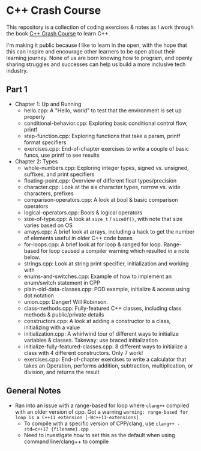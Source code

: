 # C++ Crash Course

This repository is a collection of coding exercises & notes as I work through the book [C++ Crash Course](https://www.amazon.com/C-Crash-Course-Josh-Lospinoso/dp/1593278888/) to learn C++.

I'm making it public because I like to learn in the open, with the hope that this can inspire and encourage other learners to be open about their learning journey. None of us are born knowing how to program, and openly sharing struggles and successes can help us build a more inclusive tech industry.

## Part 1

- Chapter 1: Up and Running
  - hello.cpp: A "Hello, world" to test that the environment is set up properly
  - conditional-behavior.cpp: Exploring basic conditional control flow, printf
  - step-function.cpp: Exploring functions that take a param, printf format specifiers
  - exercises.cpp: End-of-chapter exercises to write a couple of basic funcs, use printf to see results
- Chapter 2: Types
  - whole-numbers.cpp: Exploring integer types, signed vs. unsigned, suffixes, and print specifiers
  - floating-point.cpp: Overview of different float types/precision
  - character.cpp: Look at the six character types, narrow vs. wide characters, prefixes
  - comparison-operators.cpp: A look at bool & basic comparison operators
  - logical-operators.cpp: Bools & logical operators
  - size-of-type.cpp: A look at `size_t` / `sizeOf()`, with note that size varies based on OS
  - arrays.cpp: A brief look at arrays, including a hack to get the number of elements useful in older C++ code bases
  - for-loops.cpp: A brief look at for loop & ranged for loop. Range-based for loop caused a compiler warning which resulted in a note below.
  - strings.cpp: Look at string print specifier, initialization and working with
  - enums-and-switches.cpp: Example of how to implement an enum/switch statement in CPP
  - plain-old-data-classes.cpp: POD example, initialize & access using dot notation
  - union.cpp: Danger! Will Robinson.
  - class-methods.cpp: Fully-featured C++ classes, including class methods & public/private details
  - constructors.cpp: A look at adding a constructor to a class, initializing with a value
  - initialization.cpp: A whirlwind tour of different ways to initialize variables & classes. Takeway: use braced initialization
  - initialize-fully-featured-classes.cpp: 8 different ways to initialize a class with 4 different constructors. Only 7 work!
  - exercises.cpp: End-of-chapter exercises to write a calculator that takes an Operation, performs addition, subtraction, multiplication, or division, and returns the result

## General Notes
- Ran into an issue with a range-based for loop where `clang++` compiled with an older version of cpp. Got a warning `warning: range-based for loop is a C++11 extension [-Wc++11-extensions]`
  - To compile with a specific version of CPP/clang, use `clang++ -std=c++17 {filename}.cpp`
  - Need to investigate how to set this as the default when using command line/clang++ to compile